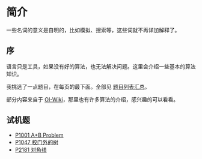 # 简介

一些名词的意义是自明的，比如模拟、搜索等，这些词就不再详加解释了。

## 序

语言只是工具，如果没有好的算法，也无法解决问题。这里会介绍一些基本的算法知识。

我挑选了一点题目，在每页的最下面。全部见 [题目列表汇总](https://www.luogu.com.cn/training/70190)。

部分内容来自于 [OI-Wiki](https://oi-wiki.org/)，那里也有许多算法的介绍，感兴趣的可以看看。

## 试机题

- [P1001 A+B Problem](https://www.luogu.com.cn/problem/P1001)
- [P1047 校门外的树](https://www.luogu.com.cn/problem/P1047)
- [P2181 对角线](https://www.luogu.com.cn/problem/P2181)

